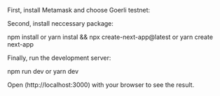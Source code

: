 First, install Metamask and choose Goerli testnet:

Second, install neccessary package:

npm install
 or
yarn instal
 &&
npx create-next-app@latest
 or
yarn create next-app

Finally, run the development server:

npm run dev
 or
yarn dev

Open (http://localhost:3000) with your browser to see the result.
